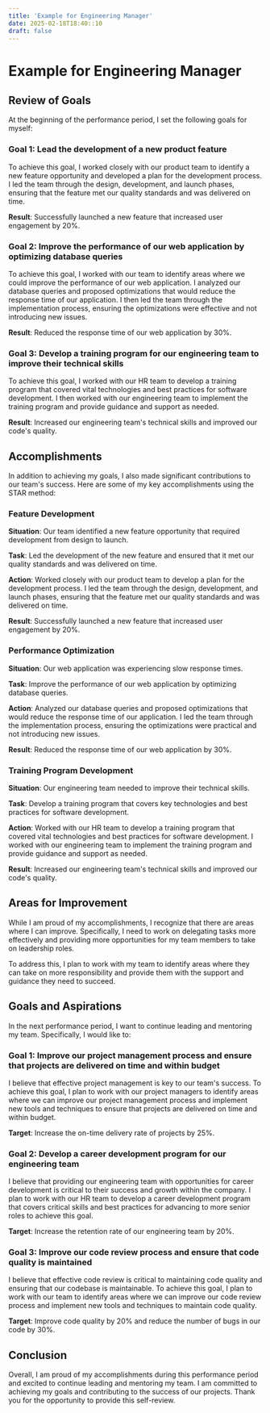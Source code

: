 ```yaml
---
title: 'Example for Engineering Manager'
date: 2025-02-18T18:40::10
draft: false
---
```


# Example for Engineering Manager

## **Review of Goals**

At the beginning of the performance period, I set the following goals for myself:

### **Goal 1: Lead the development of a new product feature**

To achieve this goal, I worked closely with our product team to identify a new feature opportunity and developed a plan for the development process. I led the team through the design, development, and launch phases, ensuring that the feature met our quality standards and was delivered on time.

**Result**: Successfully launched a new feature that increased user engagement by 20%.

### **Goal 2: Improve the performance of our web application by optimizing database queries**

To achieve this goal, I worked with our team to identify areas where we could improve the performance of our web application. I analyzed our database queries and proposed optimizations that would reduce the response time of our application. I then led the team through the implementation process, ensuring the optimizations were effective and not introducing new issues.

**Result**: Reduced the response time of our web application by 30%.

### **Goal 3: Develop a training program for our engineering team to improve their technical skills**

To achieve this goal, I worked with our HR team to develop a training program that covered vital technologies and best practices for software development. I then worked with our engineering team to implement the training program and provide guidance and support as needed.

**Result**: Increased our engineering team's technical skills and improved our code's quality.

## **Accomplishments**

In addition to achieving my goals, I also made significant contributions to our team's success. Here are some of my key accomplishments using the STAR method:

### **Feature Development**

**Situation**: Our team identified a new feature opportunity that required development from design to launch.

**Task**: Led the development of the new feature and ensured that it met our quality standards and was delivered on time.

**Action**: Worked closely with our product team to develop a plan for the development process. I led the team through the design, development, and launch phases, ensuring that the feature met our quality standards and was delivered on time.

**Result**: Successfully launched a new feature that increased user engagement by 20%.

### **Performance Optimization**

**Situation**: Our web application was experiencing slow response times.

**Task**: Improve the performance of our web application by optimizing database queries.

**Action**: Analyzed our database queries and proposed optimizations that would reduce the response time of our application. I led the team through the implementation process, ensuring the optimizations were practical and not introducing new issues.

**Result**: Reduced the response time of our web application by 30%.

### **Training Program Development**

**Situation**: Our engineering team needed to improve their technical skills.

**Task**: Develop a training program that covers key technologies and best practices for software development.

**Action**: Worked with our HR team to develop a training program that covered vital technologies and best practices for software development. I worked with our engineering team to implement the training program and provide guidance and support as needed.

**Result**: Increased our engineering team's technical skills and improved our code's quality.

## **Areas for Improvement**

While I am proud of my accomplishments, I recognize that there are areas where I can improve. Specifically, I need to work on delegating tasks more effectively and providing more opportunities for my team members to take on leadership roles.

To address this, I plan to work with my team to identify areas where they can take on more responsibility and provide them with the support and guidance they need to succeed.

## **Goals and Aspirations**

In the next performance period, I want to continue leading and mentoring my team. Specifically, I would like to:

### **Goal 1: Improve our project management process and ensure that projects are delivered on time and within budget**

I believe that effective project management is key to our team's success. To achieve this goal, I plan to work with our project managers to identify areas where we can improve our project management process and implement new tools and techniques to ensure that projects are delivered on time and within budget.

**Target**: Increase the on-time delivery rate of projects by 25%.

### **Goal 2: Develop a career development program for our engineering team**

I believe that providing our engineering team with opportunities for career development is critical to their success and growth within the company. I plan to work with our HR team to develop a career development program that covers critical skills and best practices for advancing to more senior roles to achieve this goal.

**Target**: Increase the retention rate of our engineering team by 20%.

### Goal 3: Improve our code review process and ensure that code quality is maintained

I believe that effective code review is critical to maintaining code quality and ensuring that our codebase is maintainable. To achieve this goal, I plan to work with our team to identify areas where we can improve our code review process and implement new tools and techniques to maintain code quality.

**Target**: Improve code quality by 20% and reduce the number of bugs in our code by 30%.

## Conclusion

Overall, I am proud of my accomplishments during this performance period and excited to continue leading and mentoring my team. I am committed to achieving my goals and contributing to the success of our projects. Thank you for the opportunity to provide this self-review.
